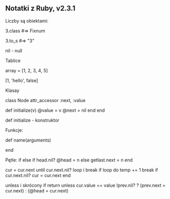 ## Notatki z Ruby, v2.3.1

Liczby są obiektami:

3.class #=> Fixnum

3.to_s #=> "3"

nil - null

Tablice

array = [1, 2, 3, 4, 5]

[1, 'hello', false]

Klasay

class Node
  attr_accessor :next, :value

  def initialize(v)
    @value = v
    @next = nil
  end
end

def initialize - konstruktor

Funkcje:

def name(arguments)

end

Pętle:
if else
  if head.nil?
      @head = n
    else
      getlast.next = n
    end

   cur = cur.next until cur.next.nil?
loop i break if
  loop do
      temp += 1
      break if cur.next.nil?
      cur = cur.next
    end

unless i skrócony if
    return unless cur.value == value
    !prev.nil? ? (prev.next = cur.next) : (@head = cur.next)



